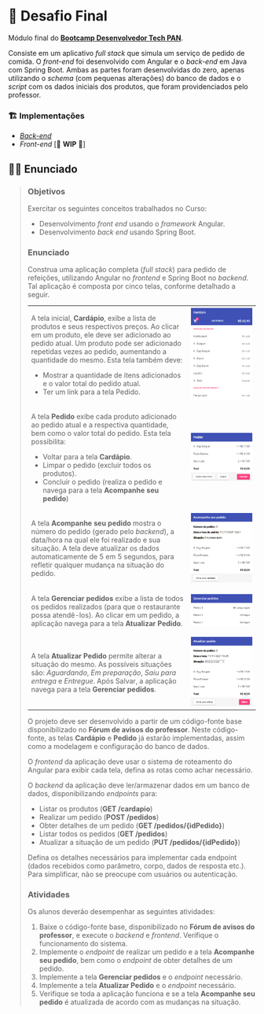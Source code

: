# 🧠 Desafio Final

Módulo final do [**Bootcamp Desenvolvedor Tech PAN**](../../../).

Consiste em um aplicativo *full stack* que simula um serviço de pedido de comida. O *front-end* foi desenvolvido com Angular e o *back-end* em Java com Spring Boot. Ambas as partes foram desenvolvidas do zero, apenas utilizando o *schema* (com pequenas alterações) do banco de dados e o *script* com os dados iniciais dos produtos, que foram providenciados pelo professor.

### 🏗️ Implementações

- [*Back-end*](backend/)
- *Front-end* [🚧 **WIP** 🚧]

## 👨‍🏫 Enunciado

>### Objetivos
>
>Exercitar os seguintes conceitos trabalhados no Curso:
>
>- Desenvolvimento *front end* usando o *framework* Angular.
>- Desenvolvimento *back end* usando Spring Boot.
>
>### Enunciado
>
>Construa uma aplicação completa (*full stack*) para pedido de refeições, utilizando Angular no *frontend* e Spring Boot no *backend*. Tal aplicação é composta por cinco telas, conforme detalhado a seguir.
>
><table style="width: 100%;">
>    <colgroup>
>        <col span="1" style="width: 70%;">
>    </colgroup>
>    <tbody>
>        <tr>
>            <td>
>                <p>
>                    A tela inicial, <strong>Cardápio</strong>, exibe a lista de produtos e seus respectivos preços. Ao clicar em um produto, ele deve ser adicionado ao pedido atual. Um produto pode ser adicionado repetidas vezes ao pedido, aumentando a quantidade do mesmo. Esta tela também deve:
>                </p>
>                <ul>
>                    <li>
>                        Mostrar a quantidade de itens adicionados e o valor total do pedido atual.
>                    </li>
>                    <li>
>                        Ter um link para a tela Pedido.
>                    </li>
>                </ul>
>            </td>
>            <td>
>                <img src="../image/desafio-final/exemplo-1.png">
>            </td>
>        </tr>
>        <tr>
>            <td>
>                <p>
>                    A tela <strong>Pedido</strong> exibe cada produto adicionado ao pedido atual e a respectiva quantidade, bem como o valor total do pedido. Esta tela possibilita:
>                </p>
>                <ul>
>                    <li>
>                        Voltar para a tela <strong>Cardápio</strong>.
>                    </li>
>                    <li>
>                        Limpar o pedido (excluir todos os produtos).
>                    </li>
>                    <li>
>                        Concluir o pedido (realiza o pedido e navega para a tela <strong>Acompanhe seu pedido</strong>)
>                    </li>
>                </ul>
>            </td>
>            <td>
>                <img src="../image/desafio-final/exemplo-2.png">
>            </td>
>        </tr>
>        <tr>
>            <td>
>                <p>
>                    A tela <strong>Acompanhe seu pedido</strong> mostra o número do pedido (gerado pelo <em>backend</em>), a data/hora na qual ele foi realizado e sua situação. A tela deve atualizar os dados automaticamente de 5 em 5 segundos, para refletir qualquer mudança na situação do pedido.
>                </p>
>            </td>
>            <td>
>                <img src="../image/desafio-final/exemplo-3.png">
>            </td>
>        </tr>
>        <tr>
>            <td>
>                <p>
>                    A tela <strong>Gerenciar pedidos</strong> exibe a lista de todos os pedidos realizados (para que o restaurante possa atendê-los). Ao clicar em um pedido, a aplicação navega para a tela <strong>Atualizar Pedido</strong>.
>                </p>
>            </td>
>            <td>
>                <img src="../image/desafio-final/exemplo-4.png">
>            </td>
>        </tr>
>        <tr>
>            <td>
>                <p>
>                    A tela <strong>Atualizar Pedido</strong> permite alterar a situação do mesmo. As possíveis situações são: <em>Aguardando</em>, <em>Em preparação</em>, <em>Saiu para entrega</em> e <em>Entregue</em>. Após Salvar, a aplicação navega para a tela <strong>Gerenciar pedidos</strong>.
>                </p>
>            </td>
>            <td>
>                <img src="../image/desafio-final/exemplo-5.png">
>            </td>
>        </tr>
>    </tbody>
></table>
>
>O projeto deve ser desenvolvido a partir de um código-fonte base disponibilizado no **Fórum de avisos do professor**. Neste código-fonte, as telas **Cardápio** e **Pedido** já estarão implementadas, assim como a modelagem e configuração do banco de dados.
>
>O *frontend* da aplicação deve usar o sistema de roteamento do Angular para exibir cada tela, defina as rotas como achar necessário.
>
>O *backend* da aplicação deve ler/armazenar dados em um banco de dados, disponibilizando *endpoints* para:
>
>- Listar os produtos (**GET /cardapio**)
>- Realizar um pedido (**POST /pedidos**)
>- Obter detalhes de um pedido (**GET /pedidos/{idPedido}**)
>- Listar todos os pedidos (**GET /pedidos**)
>- Atualizar a situação de um pedido (**PUT /pedidos/{idPedido}**)
>
>Defina os detalhes necessários para implementar cada endpoint (dados recebidos como parâmetro, corpo, dados de resposta etc.). Para simplificar, não se preocupe com usuários ou autenticação.
>
>### Atividades
>
>Os alunos deverão desempenhar as seguintes atividades:
>
>1. Baixe o código-fonte base, disponibilizado no **Fórum de avisos do professor**, e execute o *backend* e *frontend*. Verifique o funcionamento do sistema.
>2. Implemente o *endpoint* de realizar um pedido e a tela **Acompanhe seu pedido**, bem como o *endpoint* de obter detalhes de um pedido.
>3. Implemente a tela **Gerenciar pedidos** e o *endpoint* necessário.
>4. Implemente a tela **Atualizar Pedido** e o *endpoint* necessário.
>5. Verifique se toda a aplicação funciona e se a tela **Acompanhe seu pedido** é atualizada de acordo com as mudanças na situação.